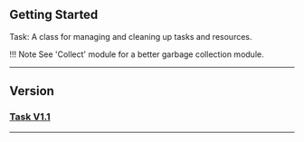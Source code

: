 ﻿## Getting Started

Task: A class for managing and cleaning up tasks and resources.

!!! Note
    See 'Collect' module for a better garbage collection module.

----

## Version

### [Task V1.1](https://github.com/evxryyy/OpenEvxEngine/releases/tag/task)

----
